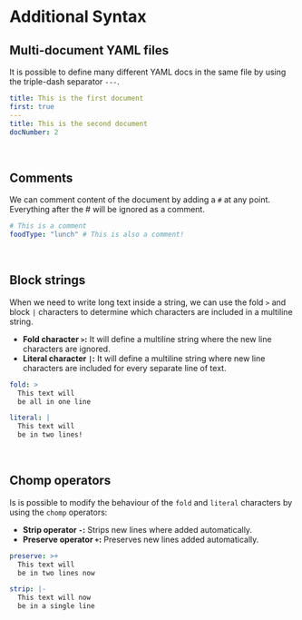 # Additional Syntax

## Multi-document YAML files

It is possible to define many different YAML docs in the same file by using the triple-dash separator `---`.

```yaml
title: This is the first document
first: true
---
title: This is the second document
docNumber: 2
```
<br/>

## Comments

We can comment content of the document by adding a `#` at any point. Everything after the # will be ignored as a comment.

```yaml
# This is a comment
foodType: "lunch" # This is also a comment!
```
<br/>

## Block strings

When we need to write long text inside a string, we can use the fold `>` and block `|` characters to determine which characters are included in a multiline string.

* __Fold character `>`:__ It will define a multiline string where the new line characters are ignored.
* __Literal character `|`:__ It will define a multiline string where new line characters are included for every separate line of text.

```yaml
fold: >
  This text will
  be all in one line

literal: |
  This text will
  be in two lines!
```
<br/>

## Chomp operators

Is is possible to modify the behaviour of the `fold` and `literal` characters by using the `chomp` operators:

* __Strip operator `-`:__ Strips new lines where added automatically.
* __Preserve operator `+`:__ Preserves new lines added automatically.

```yaml
preserve: >+
  This text will
  be in two lines now

strip: |-
  This text will now
  be in a single line
```
